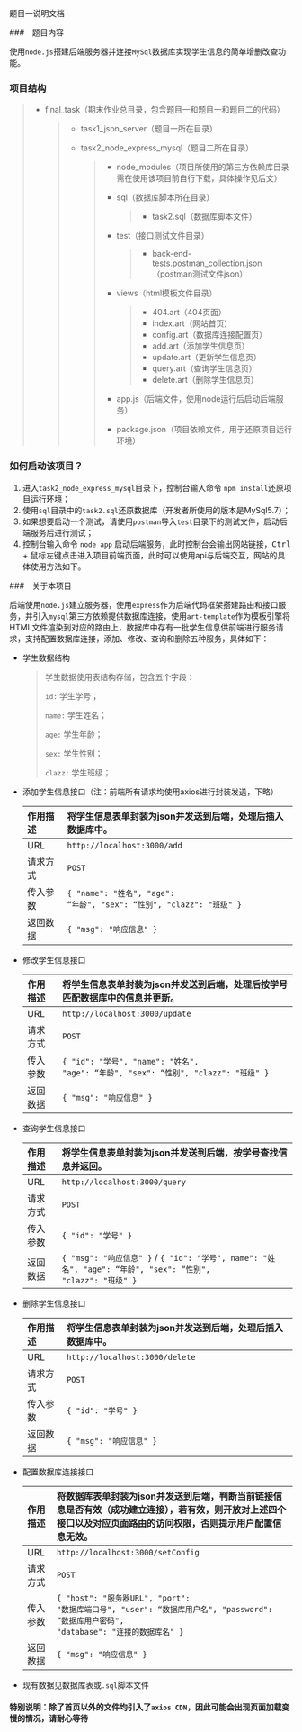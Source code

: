 题目一说明文档

###　题目内容

使用`node.js`搭建后端服务器并连接`MySql`数据库实现学生信息的简单增删改查功能。

### 项目结构

> + final_task（期末作业总目录，包含题目一和题目一和题目二的代码）
>
>   > + task1_json_server（题目一所在目录）
>   >
>   > + task2_node_express_mysql（题目二所在目录）
>   >
>   >   > + node_modules（项目所使用的第三方依赖库目录需在使用该项目前自行下载，具体操作见后文）
>   >   >
>   >   > + sql（数据库脚本所在目录）
>   >   >
>   >   >   > + task2.sql（数据库脚本文件）
>   >   >
>   >   > + test（接口测试文件目录）
>   >   >
>   >   >   > + back-end-tests.postman_collection.json（postman测试文件json）
>   >   >
>   >   > + views（html模板文件目录）
>   >   >
>   >   >   > + 404.art（404页面）
>   >   >   > + index.art（网站首页）
>   >   >   > + config.art（数据库连接配置页）
>   >   >   > + add.art（添加学生信息页）
>   >   >   > + update.art（更新学生信息页）
>   >   >   > + query.art（查询学生信息页）
>   >   >   > + delete.art（删除学生信息页）
>   >   >
>   >   > + app.js（后端文件，使用node运行后启动后端服务）
>   >   >
>   >   > + package.json（项目依赖文件，用于还原项目运行环境）

### 如何启动该项目？

1. 进入`task2_node_express_mysql`目录下，控制台输入命令 <code>npm install</code>还原项目运行环境；
2. 使用`sql`目录中的`task2.sql`还原数据库（开发者所使用的版本是MySql5.7）；
3. 如果想要启动一个测试，请使用`postman`导入`test`目录下的测试文件，启动后端服务后进行测试；
4. 控制台输入命令 <code>node app</code> 启动后端服务，此时控制台会输出网站链接，<kbd>Ctrl</kbd> + 鼠标左键点击进入项目前端页面，此时可以使用api与后端交互，网站的具体使用方法如下。

###　关于本项目

后端使用`node.js`建立服务器，使用`express`作为后端代码框架搭建路由和接口服务，并引入`mysql`第三方依赖提供数据库连接，使用`art-template`作为模板引擎将HTML文件渲染到对应的路由上，数据库中存有一批学生信息供前端进行服务请求，支持配置数据库连接，添加、修改、查询和删除五种服务，具体如下：

+ 学生数据结构

  > 学生数据使用表结构存储，包含五个字段：
  >
  > <code>id:</code> 学生学号；
  >
  > <code>name:</code> 学生姓名；
  >
  > <code>age:</code> 学生年龄；
  >
  > `sex:` 学生性别；
  >
  > <code>clazz:</code> 学生班级；

+ 添加学生信息接口（注：前端所有请求均使用axios进行封装发送，下略）

  | 作用描述 | 将学生信息表单封装为json并发送到后端，处理后插入数据库中。   |
  | :------- | :----------------------------------------------------------- |
  | URL      | <code>http://localhost:3000/add</code>                       |
  | 请求方式 | <code>POST</code>                                            |
  | 传入参数 | <code>{ "name": "姓名", "age": “年龄", "sex": “性别", "clazz": "班级" }</code> |
  | 返回数据 | `{ "msg": "响应信息" }`                                      |

+ 修改学生信息接口

  | 作用描述 | 将学生信息表单封装为json并发送到后端，处理后按学号匹配数据库中的信息并更新。 |
  | :------- | :----------------------------------------------------------- |
  | URL      | <code>http://localhost:3000/update</code>                    |
  | 请求方式 | <code>POST</code>                                            |
  | 传入参数 | <code>{ "id": "学号", "name": "姓名", "age": “年龄", "sex": “性别", "clazz": "班级" }</code> |
  | 返回数据 | `{ "msg": "响应信息" }`                                      |

+ 查询学生信息接口

  | 作用描述 | 将学生信息表单封装为json并发送到后端，按学号查找信息并返回。 |
  | :------- | :----------------------------------------------------------- |
  | URL      | <code>http://localhost:3000/query</code>                     |
  | 请求方式 | <code>POST</code>                                            |
  | 传入参数 | <code>{ "id": "学号" }</code>                                |
  | 返回数据 | `{ "msg": "响应信息" }` / <code>{ "id": "学号", name": "姓名", "age": “年龄", "sex": “性别", "clazz": "班级" }</code> |

+ 删除学生信息接口

  | 作用描述 | 将学生信息表单封装为json并发送到后端，处理后插入数据库中。 |
  | :------- | :--------------------------------------------------------- |
  | URL      | <code>http://localhost:3000/delete</code>                  |
  | 请求方式 | <code>POST</code>                                          |
  | 传入参数 | <code>{ "id": "学号" }</code>                              |
  | 返回数据 | `{ "msg": "响应信息" }`                                    |

+ 配置数据库连接接口

  | 作用描述 | 将数据库表单封装为json并发送到后端，判断当前链接信息是否有效（成功建立连接），若有效，则开放对上述四个接口以及对应页面路由的访问权限，否则提示用户配置信息无效。 |
  | :------- | :----------------------------------------------------------- |
  | URL      | <code>http://localhost:3000/setConfig</code>                 |
  | 请求方式 | <code>POST</code>                                            |
  | 传入参数 | <code>{ "host": "服务器URL", "port": "数据库端口号", "user": “数据库用户名", "password": “数据库用户密码", "database": "连接的数据库名" }</code> |
  | 返回数据 | `{ "msg": "响应信息" }`                                      |

+ 现有数据见数据库表或`.sql`脚本文件

#### 特别说明：除了首页以外的文件均引入了`axios CDN`，因此可能会出现页面加载变慢的情况，请耐心等待



